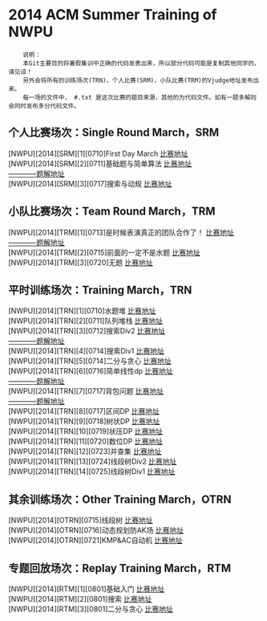 2014 ACM Summer Training of NWPU
==============================
		说明：
		本Git主要目的将暑假集训中正确的代码发表出来，所以部分代码可能是复制其他同学的，请见谅！
		另外会将所有的训练场次(TRN)，个人比赛(SRM)，小队比赛(TRM)的Vjudge地址发布出来。
		每一场的文件中， #.txt 是这次比赛的题目来源，其他的为代码文件。如有一题多解则会同时发布多分代码文件。

个人比赛场次：Single Round March，SRM 
------------------------------
[NWPU][2014][SRM][1][0710]First Day March
[比赛地址](http://vjudge.net/contest/view.action?cid=49336#overview)<br />
[NWPU][2014][SRM][2][0711]基础题与简单算法
[比赛地址](http://vjudge.net/contest/view.action?cid=49392#overview)<br />
[————题解地址](http://blog.csdn.net/polossk/article/details/37713365)<br />
[NWPU][2014][SRM][3][0717]搜索与动规
[比赛地址](http://vjudge.net/contest/view.action?cid=49918#overview)<br />

小队比赛场次：Team Round March，TRM 
------------------------------
[NWPU][2014][TRM][1][0713]是时候表演真正的团队合作了！ 
[比赛地址](http://vjudge.net/contest/view.action?cid=49507#overview)<br />
[————题解地址](http://blog.csdn.net/polossk/article/details/37757385)<br />
[NWPU][2014][TRM][2][0715]前面的一定不是水题
[比赛地址](http://vjudge.net/contest/view.action?cid=49714#overview)<br />
[NWPU][2014][TRM][3][0720]无题
[比赛地址](http://vjudge.net/contest/view.action?cid=50333#overview)<br />

平时训练场次：Training March，TRN
------------------------------
[NWPU][2014][TRN][1][0710]水题堆
[比赛地址](http://vjudge.net/contest/view.action?cid=49290#overview)<br />
[NWPU][2014][TRN][2][0711]队列堆栈
[比赛地址](http://vjudge.net/contest/view.action?cid=49375#overview)<br />
[NWPU][2014][TRN][3][0712]搜索Div2
[比赛地址](http://vjudge.net/contest/view.action?cid=49420#overview)<br />
[————题解地址](http://blog.csdn.net/polossk/article/details/37818941)<br />
[NWPU][2014][TRN][4][0714]搜索Div1
[比赛地址](http://vjudge.net/contest/view.action?cid=49557#overview)<br />
[NWPU][2014][TRN][5][0714]二分与贪心
[比赛地址](http://vjudge.net/contest/view.action?cid=49586#overview)<br />
[NWPU][2014][TRN][6][0716]简单线性dp
[比赛地址](http://vjudge.net/contest/view.action?cid=49759#overview)<br />
[————题解地址](http://blog.csdn.net/polossk/article/details/37950159)<br />
[NWPU][2014][TRN][7][0717]背包问题
[比赛地址](http://vjudge.net/contest/view.action?cid=49932#overview)<br />
[————题解地址](http://blog.csdn.net/polossk/article/details/38074773)<br />
[NWPU][2014][TRN][8][0717]区间DP
[比赛地址](http://vjudge.net/contest/view.action?cid=49961#overview)<br />
[NWPU][2014][TRN][9][0718]树状DP
[比赛地址](http://vjudge.net/contest/view.action?cid=50060#overview)<br />
[NWPU][2014][TRN][10][0719]状压DP
[比赛地址](http://vjudge.net/contest/view.action?cid=50137#overview)<br />
[NWPU][2014][TRN][11][0720]数位DP
[比赛地址](http://vjudge.net/contest/view.action?cid=50274#overview)<br />
[NWPU][2014][TRN][12][0723]并查集
[比赛地址](http://vjudge.net/contest/view.action?cid=50731#overview)<br />
[NWPU][2014][TRN][13][0724]线段树Div2
[比赛地址](http://vjudge.net/contest/view.action?cid=50850#overview)<br />
[NWPU][2014][TRN][14][0725]线段树Div1
[比赛地址](http://vjudge.net/contest/view.action?cid=51005#overview)<br />

其余训练场次：Other Training March，OTRN
------------------------------
[NWPU][2014][OTRN][0715]线段树 
[比赛地址](http://vjudge.net/contest/view.action?cid=49647#overview)<br />
[NWPU][2014][OTRN][0716]动态规划防AK场
[比赛地址](http://vjudge.net/contest/view.action?cid=49815#overview)<br />
[NWPU][2014][OTRN][0721]KMP&AC自动机
[比赛地址](http://vjudge.net/contest/view.action?cid=50475#overview)<br />

专题回放场次：Replay Training March，RTM
------------------------------
[NWPU][2014][RTM][1][0801]基础入门
[比赛地址](http://vjudge.net/contest/view.action?cid=50528#overview)<br />
[NWPU][2014][RTM][2][0801]搜索
[比赛地址](http://vjudge.net/contest/view.action?cid=50529#overview)<br />
[NWPU][2014][RTM][3][0801]二分与贪心
[比赛地址](http://vjudge.net/contest/view.action?cid=50530#overview)<br />
